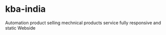 # kba-india
Automation product selling
mechnical products
service
fully responsive and static Webside
